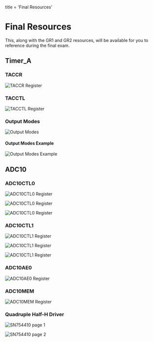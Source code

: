 title = 'Final Resources'

# Final Resources

This, along with the GR1 and GR2 resources, will be available for you to reference during the final exam.

## Timer_A

### TACCR

![TACCR Register](TACCR.jpg)

### TACCTL

![TACCTL Register](TACCTL.jpg)

### Output Modes

![Output Modes](output_modes.jpg)

#### Output Modes Example

![Output Modes Example](up_modes_output_example.jpg)

## ADC10

### ADC10CTL0

![ADC10CTL0 Register](ADC10CTL0_1.jpg)

![ADC10CTL0 Register](ADC10CTL0_2.jpg)

![ADC10CTL0 Register](ADC10CTL0_3.jpg)

### ADC10CTL1

![ADC10CTL1 Register](ADC10CTL1_1.jpg)

![ADC10CTL1 Register](ADC10CTL1_2.jpg)

![ADC10CTL1 Register](ADC10CTL1_3.jpg)

### ADC10AE0

![ADC10AE0 Register](ADC10AE0.jpg)

### ADC10MEM

![ADC10MEM Register](ADC10MEM.jpg)

### Quadruple Half-H Driver

![SN754410 page 1](SN754410p1.JPG)

![SN754410 page 2](SN754410p2.JPG)
